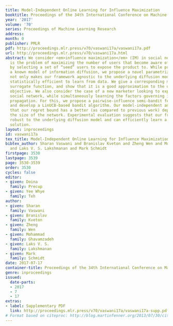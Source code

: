 ```yaml
---
title: Model-Independent Online Learning for Influence Maximization
booktitle: Proceedings of the 34th International Conference on Machine Learning
year: '2017'
volume: '70'
series: Proceedings of Machine Learning Research
address: 
month: 0
publisher: PMLR
pdf: http://proceedings.mlr.press/v70/vaswani17a/vaswani17a.pdf
url: http://proceedings.mlr.press/v70/vaswani17a.html
abstract: We consider <em>influence maximization</em> (IM) in social networks, which
  is the problem of maximizing the number of users that become aware of a product
  by selecting a set of “seed” users to expose the product to. While prior work assumes
  a known model of information diffusion, we propose a novel parametrization that
  not only makes our framework agnostic to the underlying diffusion model, but also
  statistically efficient to learn from data. We give a corresponding monotone, submodular
  surrogate function, and show that it is a good approximation to the original IM
  objective. We also consider the case of a new marketer looking to exploit an existing
  social network, while simultaneously learning the factors governing information
  propagation. For this, we propose a pairwise-influence semi-bandit feedback model
  and develop a LinUCB-based bandit algorithm. Our model-independent analysis shows
  that our regret bound has a better (as compared to previous work) dependence on
  the size of the network. Experimental evaluation suggests that our framework is
  robust to the underlying diffusion model and can efficiently learn a near-optimal
  solution.
layout: inproceedings
id: vaswani17a
tex_title: Model-Independent Online Learning for Influence Maximization
bibtex_author: Sharan Vaswani and Branislav Kveton and Zheng Wen and Mohammad Ghavamzadeh
  and Laks V. S. Lakshmanan and Mark Schmidt
firstpage: 3530
lastpage: 3539
page: 3530-3539
order: 3530
cycles: false
editor:
- given: Doina
  family: Precup
- given: Yee Whye
  family: Teh
author:
- given: Sharan
  family: Vaswani
- given: Branislav
  family: Kveton
- given: Zheng
  family: Wen
- given: Mohammad
  family: Ghavamzadeh
- given: Laks V. S.
  family: Lakshmanan
- given: Mark
  family: Schmidt
date: 2017-07-17
container-title: Proceedings of the 34th International Conference on Machine Learning
genre: inproceedings
issued:
  date-parts:
  - 2017
  - 7
  - 17
extras:
- label: Supplementary PDF
  link: http://proceedings.mlr.press/v70/vaswani17a/vaswani17a-supp.pdf
# Format based on citeproc: http://blog.martinfenner.org/2013/07/30/citeproc-yaml-for-bibliographies/
---
```

